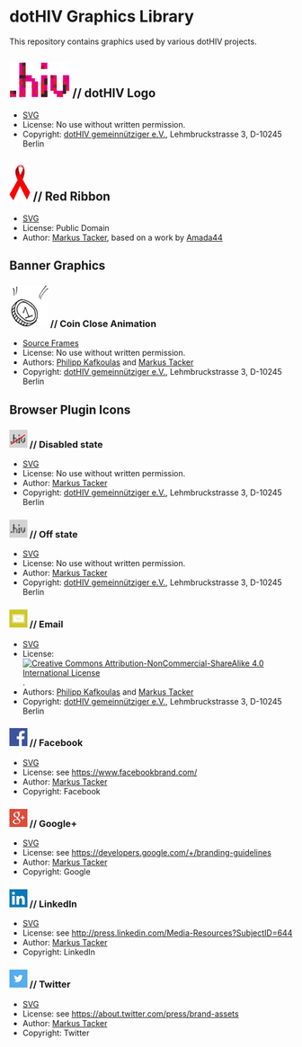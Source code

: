 # dotHIV Graphics Library

This repository contains graphics used by various dotHIV projects.

## ![dotHIV Logo](./png/logo@4x.png) // dotHIV Logo

 * [SVG](./svg/logo.svg)
 * License: No use without written permission. 
 * Copyright: [dotHIV gemeinnütziger e.V.](http://dotHIV.org/), Lehmbruckstrasse 3, D-10245 Berlin

## ![Red Ribbon](./png/banner/ribbon@2x.png) // Red Ribbon

 * [SVG](./svg/ribbon.svg)
 * License: Public Domain
 * Author: [Markus Tacker](mailto:m@dotHIV.org), based on a work by [Amada44](http://de.wikinews.org/wiki/Datei:World_Aids_Day_Ribbon.svg)

## Banner Graphics

### ![coin close](./gif/banner/coin-close@2x.gif) // Coin Close Animation

 * [Source Frames](./bitmap/coin-close-animation/)
 * License: No use without written permission.
 * Authors: [Philipp Kafkoulas](mailto:pt@dotHIV.org) and [Markus Tacker](mailto:m@dotHIV.org)
 * Copyright: [dotHIV gemeinnütziger e.V.](http://dotHIV.org/), Lehmbruckstrasse 3, D-10245 Berlin

## Browser Plugin Icons

### ![disabled](./png/browser-plugin/toolbar-disabled-a@2x.png) // Disabled state

 * [SVG](./svg/browser-plugin/disabled.svg)
 * License: No use without written permission.
 * Author: [Markus Tacker](mailto:m@dotHIV.org)
 * Copyright: [dotHIV gemeinnütziger e.V.](http://dotHIV.org/), Lehmbruckstrasse 3, D-10245 Berlin

### ![disabled](./png/browser-plugin/toolbar-off-a@2x.png) // Off state

 * [SVG](./svg/browser-plugin/off.svg)
 * License: No use without written permission. 
 * Author: [Markus Tacker](mailto:m@dotHIV.org)
 * Copyright: [dotHIV gemeinnütziger e.V.](http://dotHIV.org/), Lehmbruckstrasse 3, D-10245 Berlin

### ![email](./png/browser-plugin/email.png) // Email

 * [SVG](./svg/browser-plugin/email.svg)
 * License: [![Creative Commons Attribution-NonCommercial-ShareAlike 4.0 International License](http://i.creativecommons.org/l/by-nc/4.0/88x31.png)](http://creativecommons.org/licenses/by-nc-sa/4.0/).
 * Authors: [Philipp Kafkoulas](mailto:pt@dotHIV.org) and [Markus Tacker](mailto:m@dotHIV.org)
 * Copyright: [dotHIV gemeinnütziger e.V.](http://dotHIV.org/), Lehmbruckstrasse 3, D-10245 Berlin

### ![facebook](./png/browser-plugin/facebook.png) // Facebook
 
 * [SVG](./svg/browser-plugin/facebook.svg)
 * License: see https://www.facebookbrand.com/
 * Author: [Markus Tacker](mailto:m@dotHIV.org)
 * Copyright: Facebook

### ![googleplus](./png/browser-plugin/googleplus.png) // Google+
 
 * [SVG](./svg/browser-plugin/googleplus.svg)
 * License: see https://developers.google.com/+/branding-guidelines
 * Author: [Markus Tacker](mailto:m@dotHIV.org)
 * Copyright: Google

### ![linkedin](./png/browser-plugin/linkedin.png) // LinkedIn
 
 * [SVG](./svg/browser-plugin/linkedin.svg)
 * License: see http://press.linkedin.com/Media-Resources?SubjectID=644
 * Author: [Markus Tacker](mailto:m@dotHIV.org)
 * Copyright: LinkedIn

### ![twitter](./png/browser-plugin/twitter.png) // Twitter

 * [SVG](./svg/browser-plugin/twitter.svg)
 * License: see https://about.twitter.com/press/brand-assets
 * Author: [Markus Tacker](mailto:m@dotHIV.org)
 * Copyright: Twitter
